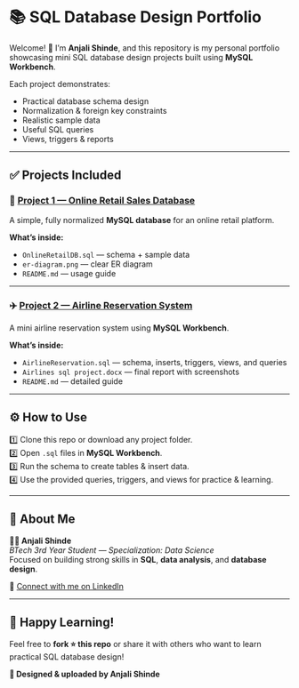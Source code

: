 # 📚 SQL Database Design Portfolio

Welcome! 👋 I’m **Anjali Shinde**, and this repository is my personal portfolio showcasing mini SQL database design projects built using **MySQL Workbench**.

Each project demonstrates:
- Practical database schema design
- Normalization & foreign key constraints
- Realistic sample data
- Useful SQL queries
- Views, triggers & reports

---

## ✅ Projects Included

### 🛒 [Project 1 — Online Retail Sales Database](./Project-1_OnlineRetailSalesDB)

A simple, fully normalized **MySQL database** for an online retail platform.

**What’s inside:**
- `OnlineRetailDB.sql` — schema + sample data
- `er-diagram.png` — clear ER diagram
- `README.md` — usage guide

---

### ✈️ [Project 2 — Airline Reservation System](./Project-2_AirlineReservationSystem)

A mini airline reservation system using **MySQL Workbench**.

**What’s inside:**
- `AirlineReservation.sql` — schema, inserts, triggers, views, and queries
- `Airlines sql project.docx` — final report with screenshots
- `README.md` — detailed guide

---

## ⚙️ How to Use

1️⃣ Clone this repo or download any project folder.  
2️⃣ Open `.sql` files in **MySQL Workbench**.  
3️⃣ Run the schema to create tables & insert data.  
4️⃣ Use the provided queries, triggers, and views for practice & learning.

---

## 📌 About Me

**👩‍💻 Anjali Shinde**  
*BTech 3rd Year Student — Specialization: Data Science*  
Focused on building strong skills in **SQL**, **data analysis**, and **database design**.

🔗 [Connect with me on LinkedIn](https://www.linkedin.com/in/anjali-shinde-647b472b7)

---

## 🚀 Happy Learning!

Feel free to **fork ⭐ this repo** or share it with others who want to learn practical SQL database design!

**🚀 Designed & uploaded by Anjali Shinde**
